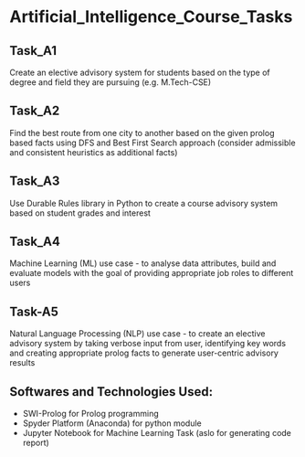 # Artificial_Intelligence_Course_Tasks
## Task_A1
Create an elective advisory system for students based on the type of degree and field they are pursuing (e.g. M.Tech-CSE)
## Task_A2
Find the best route from one city to another based on the given prolog based facts using DFS and Best First Search approach (consider admissible and consistent heuristics as additional facts)
## Task_A3
Use Durable Rules library in Python to create a course advisory system based on student grades and interest
## Task_A4
Machine Learning (ML) use case - to analyse data attributes, build and evaluate models with the goal of providing appropriate job roles to different users
## Task-A5
Natural Language Processing (NLP) use case - to create an elective advisory system by taking verbose input from user, identifying key words and creating appropriate prolog facts to generate user-centric advisory results

## Softwares and Technologies Used:
* SWI-Prolog for Prolog programming
* Spyder Platform (Anaconda) for python module
* Jupyter Notebook for Machine Learning Task (aslo for generating code report)
